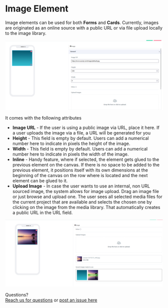 # Image Element

Image elements can be used for both **Forms** and **Cards**. Currently, images are originated as an online source with a public URL or via file upload locally to the image library.  
 
![image1](../../../../images/cards/elements/image-element/image-element1.png)

It comes with the following attributes


- **Image URL** - If the user is using a public image via URL, place it here. If a user uploads the image via a file, a URL will be generated for you  
- **Height** - This field is empty by default. Users can add a numerical number here to indicate in pixels the height of the image.
- **Width** -  This field is empty by default. Users can add a numerical number here to indicate in pixels the width of the image.
- **Inline** - Handy feature, where if selected, the element gets glued to the previous element on the canvas. If there is no space to be added to the previous element, it positions itself with its own dimensions at the beginning of the canvas on the row where is located and the next element can be glued to it.
- **Upload Image** - In case the user wants to use an internal, non URL sourced image, the system allows for image upload. Drag an image file or just browse and upload one. The user sees all selected media files for the current project that are available and selects the chosen one by clicking on the image from the media library. That automatically creates a public URL in the URL field.

![image2](../../../../images/cards/elements/image-element/image-element-2.png)

Questions? <br>  <a href="https://www.acenji.com/contact" target="_blank" rel="noopener">Reach us for questions</a>   or <a href="https://github.com/acenji/acenji-help/issues" target="_blank" rel="noopener">post an issue here</a>











